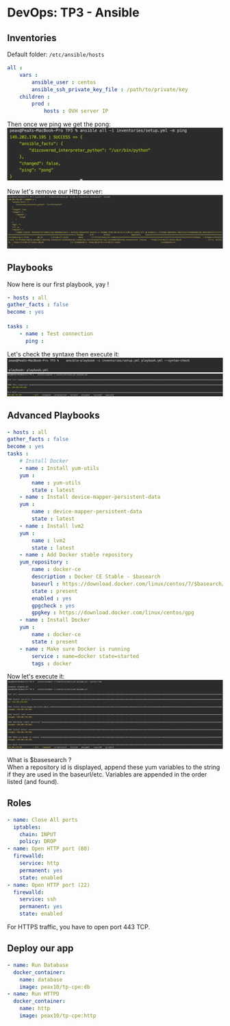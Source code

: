 # DevOps: TP3 - Ansible

## Inventories  
Default folder: ``/etc/ansible/hosts``  
```yaml
all :
    vars :
        ansible_user : centos
        ansible_ssh_private_key_file : /path/to/private/key
    children :
        prod :
            hosts : OVH server IP
```  
Then once we ping we get the pong:  
![ping return](https://raw.githubusercontent.com/PeaX10/TP3_Ansible/master/img/ping_return.png)  
  
  
Now let's remove our Http server:  
![removing http](https://raw.githubusercontent.com/PeaX10/TP3_Ansible/master/img/remove_httpd.png)  
  

## Playbooks
Now here is our first playbook, yay !  
```yaml
- hosts : all
gather_facts : false
become : yes

tasks :
    - name : Test connection
      ping :
```  
Let's check the syntaxe then execute it:  
![check syntaxe playbook](https://raw.githubusercontent.com/PeaX10/TP3_Ansible/master/img/syntaxe_check.png)
![first playbook](https://raw.githubusercontent.com/PeaX10/TP3_Ansible/master/img/first_playbook.png)  
  
## Advanced Playbooks
```yaml
- hosts : all
gather_facts : false
become : yes
tasks :
    # Install Docker
    - name : Install yum-utils
    yum :
        name : yum-utils
        state : latest
    - name : Install device-mapper-persistent-data
    yum :
        name : device-mapper-persistent-data
        state : latest
    - name : Install lvm2
    yum :
        name : lvm2
        state : latest
    - name : Add Docker stable repository
    yum_repository :
        name : docker-ce
        description : Docker CE Stable - $basearch
        baseurl : https://download.docker.com/linux/centos/7/$basearch/stable
        state : present
        enabled : yes
        gpgcheck : yes
        gpgkey : https://download.docker.com/linux/centos/gpg
    - name : Install Docker
    yum :
        name : docker-ce
        state : present
    - name : Make sure Docker is running
        service : name=docker state=started
        tags : docker
```  
Now let's execute it: 
![advanced playbook](https://raw.githubusercontent.com/PeaX10/TP3_Ansible/master/img/advanced_playbook.png)  
  

What is $basesearch ?  
When a repository id is displayed, append these yum variables to the string if they are used in the baseurl/etc. Variables are appended in the order listed (and found).  
  
## Roles
```yaml
- name: Close All ports
  iptables:
    chain: INPUT
    policy: DROP
- name: Open HTTP port (80)
  firewalld:
    service: http
    permanent: yes
    state: enabled
- name: Open HTTP port (22)
  firewalld:
    service: ssh
    permanent: yes
    state: enabled
```  
For HTTPS traffic, you have to open port 443 TCP.  
  
## Deploy our app
```yaml
- name: Run Database
  docker_container:
    name: database
    image: peax10/tp-cpe:db
- name: Run HTTPD
  docker_container:
    name: http
    image: peax10/tp-cpe:http
```  
